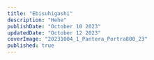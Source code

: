 ```yaml
---
title: "Ebisuhigashi"
description: "Hehe"
publishDate: "October 10 2023"
updatedDate: "October 12 2023"
coverImage: "20231004_1_Pantera_Portra800_23"
published: true
---
```

